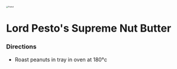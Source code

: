 

<img src="images/Peanut.png" alt="Peanut" style="zoom:33%;" />

# Lord Pesto's Supreme Nut Butter



### Directions

- Roast peanuts in tray in oven at 180°c

